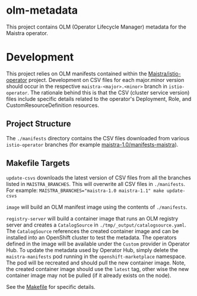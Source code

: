 # olm-metadata
This project contains OLM (Operator Lifecycle Manager) metadata for the Maistra operator.

# Development

This project relies on OLM manifests contained within the [Maistra/istio-operator](https://github.com/Maistra/istio-operator)
project.  Development on CSV files for each major.minor version should occur in
the respective `maistra-<major>.<minor>` branch in `istio-operator`.  The
rationale behind this is that the CSV (cluster service version) files include
specific details related to the operator's Deployment, Role, and
CustomResourceDefinition resources.

## Project Structure

The `./manifests` directory contains the CSV files downloaded from various
`istio-operator` branches (for example [maistra-1.0/manifests-maistra](https://github.com/Maistra/istio-operator/tree/maistra-1.0/manifests-maistra)).

## Makefile Targets

`update-csvs` downloads the latest version of CSV files from all the branches
listed in `MAISTRA_BRANCHES`.  This will overwrite all CSV files in
`./manifests`.  For example: `MAISTRA_BRANCHES="maistra-1.0 maistra-1.1" make update-csvs`

`image` will build an OLM manifest image using the contents of `./manifests`.

`registry-server` will build a container image that runs an OLM registry server and
creates a `CatalogSource` in `./tmp/_output/catalogsource.yaml`.  The
`CatalogSource` references the created container image and can be installed into
an OpenShift cluster to test the metadata.  The operators defined in the image
will be available under the `Custom` provider in Operator Hub.  To update the
metadata used by Operator Hub, simply delete the `maistra-manifests` pod running
in the `openshift-marketplace` namespace.  The pod will be recreated and should
pull the new container image.  Note, the created container image should use the
`latest` tag, other wise the new container image may not be pulled (if it
already exists on the node).

See the [Makefile](./Makefile) for specific details.
